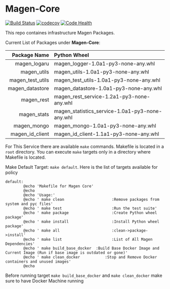 # Magen-Core

[![Build Status](https://travis-ci.org/magengit/magen-core.svg?branch=master)](https://travis-ci.org/magengit/magen-core)
[![codecov](https://codecov.io/gh/magengit/magen-core/branch/master/graph/badge.svg)](https://codecov.io/gh/magengit/magen-core)
[![Code Health](https://landscape.io/github/magengit/magen-core/master/landscape.svg?style=flat)](https://landscape.io/github/magengit/magen-core/master)


This repo containes infrastructure Magen Packages.

Current List of Packages under **Magen-Core**:

| Package Name          | Python Wheel                                    |
| ---------------------:|:------------------------------------------------|
| magen_logaru          | magen_logger-1.0a1-py3-none-any.whl             |
| magen_utils           | magen_utils-1.0a1-py3-none-any.whl              |
| magen_test_utils      | magen_test_utils-1.0a1-py3-none-any.whl         |
| magen_datastore       | magen_datastore-1.0a1-py3-none-any.whl          |
| magen_rest            | magen_rest_service-1.2a1-py3-none-any.whl       |
| magen_stats           | magen_statistics_service-1.0a1-py3-none-any.whl |
| magen_mongo           | magen_mongo-1.0a1-py3-none-any.whl              |
| magen_id_client       | magen_id_client-1.1a1-py3-none-any.whl          |
 
 
For This Service there are available ```make``` commands. Makefile is located in a ```root``` directory. You can execute ```make``` targets only in a directory where Makefile is located.

Make Default Target: ```make default```. Here is the list of targets available for policy

```make
default:
        @echo 'Makefile for Magen Core'
        @echo
        @echo 'Usage:'
        @echo '	make clean    			       :Remove packages from system and pyc files'
        @echo '	make test     			       :Run the test suite'
        @echo '	make package  			       :Create Python wheel package'
        @echo '	make install  			       :Install Python wheel package'
        @echo '	make all      			       :clean->package->install'
        @echo '	make list     			       :List of All Magen Dependencies'
        @echo '	make build_base_docker 	:Build Base Docker Image and Current Image (Run if base image is outdated or gone)'
        @echo '	make clean_docker 		    :Stop and Remove Docker containers and unused images'
        @echo
```
Before running target ```make build_base_docker``` and ```make clean_docker``` make sure to have Docker Machine running

